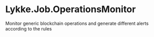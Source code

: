 # Lykke.Job.OperationsMonitor
Monitor generic blockchain operations and generate different alerts according to the rules
